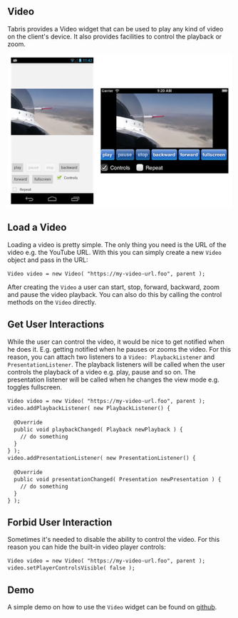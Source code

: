 ## Video

Tabris provides a Video widget that can be used to play any kind of video on the client's device. It also provides facilities to control the playback or zoom.

![](images/video.png)

## Load a Video

Loading a video is pretty simple. The only thing you need is the URL of the video e.g. the YouTube URL. With this you can simply create a new `Video` object and pass in the URL:

```
Video video = new Video( "https://my-video-url.foo", parent );
```

After creating the `Video` a user can start, stop, forward, backward, zoom and pause the video playback. You can also do this by calling the control methods on the `Video` directly.

## Get User Interactions

While the user can control the video, it would be nice to get notified when he does it. E.g. getting notified when he pauses or zooms the video. For this reason, you can attach two listeners to a `Video: PlaybackListener` and `PresentationListener`. The playback listeners will be called when the user controls the playback of a video e.g. play, pause and so on. The presentation listener will be called when he changes the view mode e.g. toggles fullscreen.

```
Video video = new Video( "https://my-video-url.foo", parent );
video.addPlaybackListener( new PlaybackListener() {

  @Override
  public void playbackChanged( Playback newPlayback ) {
    // do something
  }
} );
video.addPresentationListener( new PresentationListener() {

  @Override
  public void presentationChanged( Presentation newPresentation ) {
    // do something
  }
} );
```

## Forbid User Interaction

Sometimes it's needed to disable the ability to control the video. For this reason you can hide the built-in video player controls:

```
Video video = new Video( "https://my-video-url.foo", parent );
video.setPlayerControlsVisible( false );
```

## Demo

A simple demo on how to use the `Video` widget can be found on [github](https://github.com/eclipsesource/tabris-demos/blob/master/com.eclipsesource.tabris.demos/src/com/eclipsesource/tabris/demos/entrypoints/DrawDemo.java).
